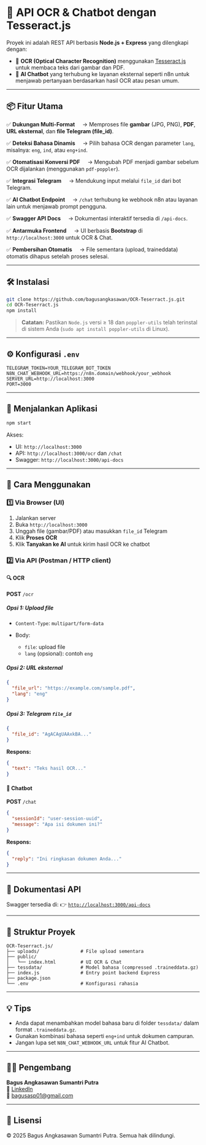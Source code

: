 # 🚀 API OCR & Chatbot dengan Tesseract.js

Proyek ini adalah REST API berbasis **Node.js + Express** yang dilengkapi dengan:

* 🎯 **OCR (Optical Character Recognition)** menggunakan [Tesseract.js](https://tesseract.projectnaptha.com/) untuk membaca teks dari gambar dan PDF.
* 🤖 **AI Chatbot** yang terhubung ke layanan eksternal seperti n8n untuk menjawab pertanyaan berdasarkan hasil OCR atau pesan umum.

---

## 📦 Fitur Utama

✅ **Dukungan Multi-Format**
    → Memproses file **gambar** (JPG, PNG), **PDF**, **URL eksternal**, dan **file Telegram (file\_id)**.

✅ **Deteksi Bahasa Dinamis**
    → Pilih bahasa OCR dengan parameter `lang`, misalnya: `eng`, `ind`, atau `eng+ind`.

✅ **Otomatisasi Konversi PDF**
    → Mengubah PDF menjadi gambar sebelum OCR dijalankan (menggunakan `pdf-poppler`).

✅ **Integrasi Telegram**
    → Mendukung input melalui `file_id` dari bot Telegram.

✅ **AI Chatbot Endpoint**
    → `/chat` terhubung ke webhook n8n atau layanan lain untuk menjawab prompt pengguna.

✅ **Swagger API Docs**
    → Dokumentasi interaktif tersedia di `/api-docs`.

✅ **Antarmuka Frontend**
    → UI berbasis **Bootstrap** di `http://localhost:3000` untuk OCR & Chat.

✅ **Pembersihan Otomatis**
    → File sementara (upload, traineddata) otomatis dihapus setelah proses selesai.

---

## 🛠️ Instalasi

```bash
git clone https://github.com/bagusangkasawan/OCR-Teserract.js.git
cd OCR-Teserract.js
npm install
```

> **Catatan:** Pastikan `Node.js` versi ≥ 18 dan `poppler-utils` telah terinstal di sistem Anda (`sudo apt install poppler-utils` di Linux).

---

## ⚙️ Konfigurasi `.env`

```env
TELEGRAM_TOKEN=YOUR_TELEGRAM_BOT_TOKEN
N8N_CHAT_WEBHOOK_URL=https://n8n.domain/webhook/your_webhook
SERVER_URL=http://localhost:3000
PORT=3000
```

---

## 🚀 Menjalankan Aplikasi

```bash
npm start
```

Akses:

* UI: `http://localhost:3000`
* API: `http://localhost:3000/ocr` dan `/chat`
* Swagger: `http://localhost:3000/api-docs`

---

## 🧪 Cara Menggunakan

### 1️⃣ Via Browser (UI)

1. Jalankan server
2. Buka `http://localhost:3000`
3. Unggah file (gambar/PDF) atau masukkan `file_id` Telegram
4. Klik **Proses OCR**
5. Klik **Tanyakan ke AI** untuk kirim hasil OCR ke chatbot

### 2️⃣ Via API (Postman / HTTP client)

#### 🔍 OCR

**POST** `/ocr`

##### Opsi 1: Upload file

* `Content-Type`: `multipart/form-data`
* Body:

  * `file`: upload file
  * `lang` (opsional): contoh `eng`

##### Opsi 2: URL eksternal

```json
{
  "file_url": "https://example.com/sample.pdf",
  "lang": "eng"
}
```

##### Opsi 3: Telegram `file_id`

```json
{
  "file_id": "AgACAgUAAxkBA..."
}
```

**Respons:**

```json
{
  "text": "Teks hasil OCR..."
}
```

#### 💬 Chatbot

**POST** `/chat`

```json
{
  "sessionId": "user-session-uuid",
  "message": "Apa isi dokumen ini?"
}
```

**Respons:**

```json
{
  "reply": "Ini ringkasan dokumen Anda..."
}
```

---

## 🧭 Dokumentasi API

Swagger tersedia di:
👉 [`http://localhost:3000/api-docs`](http://localhost:3000/api-docs)

---

## 📁 Struktur Proyek

```
OCR-Teserract.js/
├── uploads/               # File upload sementara
├── public/
│   └── index.html         # UI OCR & Chat
├── tessdata/              # Model bahasa (compressed .traineddata.gz)
├── index.js               # Entry point backend Express
├── package.json
└── .env                   # Konfigurasi rahasia
```

---

## 💡 Tips

* Anda dapat menambahkan model bahasa baru di folder `tessdata/` dalam format `.traineddata.gz`.
* Gunakan kombinasi bahasa seperti `eng+ind` untuk dokumen campuran.
* Jangan lupa set `N8N_CHAT_WEBHOOK_URL` untuk fitur AI Chatbot.

---

## 👨‍💻 Pengembang

**Bagus Angkasawan Sumantri Putra**  
🔗 [LinkedIn](https://www.linkedin.com/in/bagus-angkasawan-sumantri-putra)  
📧 bagusasp01@gmail.com  

---

## 📜 Lisensi

© 2025 Bagus Angkasawan Sumantri Putra. Semua hak dilindungi.
